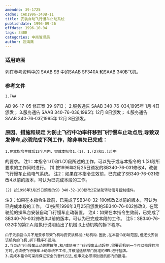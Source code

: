 ```yaml
---
amendno: 39-1725
cadno: CAD1996-340B-11
title: 安装自动飞行慢车止动系统
publishdate: 1996-09-26
effdate: 1996-10-04
tags: 340B
categories: 中南管理局
author: 祝海鹰
---
```


### 适用范围 
列在参考资料中的 SAAB SB 中的SAAB SF340A 和SAAB 340B飞机。

<!--more-->
### 参考文件
    1.FAA 
AD 96-17-05 修正案 39-9713；
    2.服务通告 SAAB 340-76-034,1995年 1月 4日颁发；
    3.服务通告 SAAB 340-76-036,1995年 12月 8日颁发；
    4.服务通告 SAAB 340-76-037,1995年 12月 8日颁发。

### 原因、措施和规定     为防止飞行中功率杆移到飞行慢车止动点后,导致双发停车,必须完成下列工作，除非事先已完成： 
    1.在本指令生效后12个月内，完成本指令1.(1)、1.(2)和1.(3)中
的要求。     注1：本指令1.(1)和1.(2)段所述的工作，可以先于或与本指令的
1.(3)段所要求的工作同时进行。 
    (1) 按1996年2月25日颁发的SB340-76-031修改4，改装飞行慢车止动电气系统。 
注2：如果在本指令生效前，已完成了SB340-76-031修改4以前的版本，可认为已完成本段的工作。 
       
    (2) 按1996年3月25日颁发的SB 340-32-100修改2安装轮转动信号控制组件。 
注3：如果在本指令生效前，已完成了SB340-32-100修改2以前的版本，可认为已完成本段的工作。 
    (3)按照1996年3月25日颁发的SB340-76-032修改3，在驾驶舱的操纵台安装自动飞行慢车止动装置。 注4：如果在本指令生效前，已完成了SB340-76-032修改3以前的版本，可认为已完成本段的工作。     注5：SB340-76-032中的第2.A.段执行说明给出了机械 β止动机构的拆下程序。 

    由于先前指令并不是要求每架飞机均要安装机械止动机构.因此,在本指令影响范围,但还没安装该机构的飞机,拆下程序不适用。 
    2.当自动飞行慢车止动装置故障,和/或使用了飞行慢车止动超控,需要调机到一个可以修理的地方时,必须使飞行慢车止动系统不工作,并根据适航部门批准的MEL进行挂牌。 
    3.完成本指令可采用保证安全的替代方法,但事先必须得到适航部门的批准。

